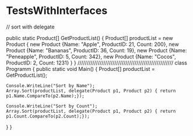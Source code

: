 # TestsWithInterfaces
// sort with delegate


public static Product[] GetProductList()
{
  Product[] productList = new Product 
  {
    new Product {Name: "Apple", ProductID: 21, Count: 200},
    new Product {Name: "Bananas", ProductID: 36, Count: 19},
    new Product {Name: "Peneapple", ProductID: 5, Count: 342},
    new Product {Name: "Cocos", ProductID: 2, Count: 1231}
  }
}
////////////////////////////////////////////////////
class Programm
{
  public static void Main()
  {
    Product[] productList = GetProductList();
    
    Console.WriteLine("Sort by Name");
    Array.Sort(productList, delegate(Product p1, Product p2) { return p1.Name.CompareTo(p2.Name);});
    
    Console.WriteLine("Sort by Count");
    Array.Sort(productList, delegate(Product p1, Product p2) { return p1.Count.CompareTo(p2.Count);});
  }
}

